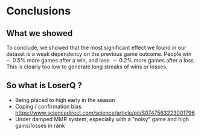 # Conclusions

## What we showed 

To conclude, we showed that the most significant effect we found in our dataset is a weak dependency on the previous 
game outcome. People win $\sim 0.5\%$ more games after a win, and lose $\sim 0.2\%$ more games after a loss. This is
clearly too low to generate long streaks of wins or losses.

## So what is LoserQ ?

- Being placed to high early in the season 
- Coping / confirmation bias https://www.sciencedirect.com/science/article/pii/S0747563223001796
- Under damped MMR system, especially with a "noisy" game and high gains/losses in rank
